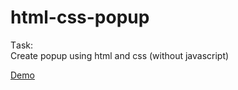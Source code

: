 # html-css-popup

Тask:<br>
Create popup using html and css (without javascript)

[Demo](https://ik-web.github.io/html-css-popup/)
